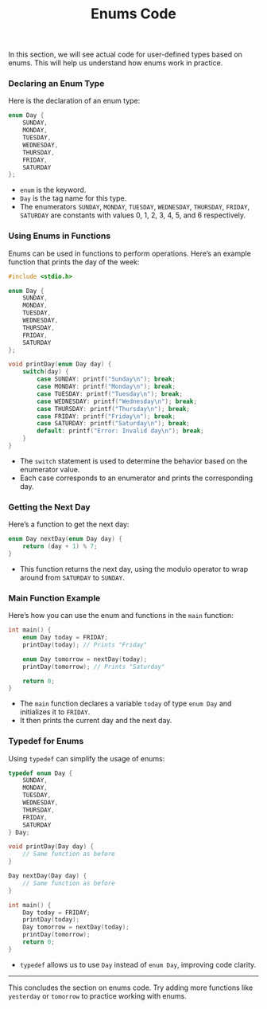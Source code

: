 ﻿---
sidebar_position: 2
title: Enums Code
---

In this section, we will see actual code for user-defined types based on enums. This will help us understand how enums work in practice.

### Declaring an Enum Type

Here is the declaration of an enum type:
```c
enum Day {
    SUNDAY,
    MONDAY,
    TUESDAY,
    WEDNESDAY,
    THURSDAY,
    FRIDAY,
    SATURDAY
};
```
- `enum` is the keyword.
- `Day` is the tag name for this type.
- The enumerators `SUNDAY`, `MONDAY`, `TUESDAY`, `WEDNESDAY`, `THURSDAY`, `FRIDAY`, `SATURDAY` are constants with values 0, 1, 2, 3, 4, 5, and 6 respectively.

### Using Enums in Functions

Enums can be used in functions to perform operations. Here’s an example function that prints the day of the week:
```c
#include <stdio.h>

enum Day {
    SUNDAY,
    MONDAY,
    TUESDAY,
    WEDNESDAY,
    THURSDAY,
    FRIDAY,
    SATURDAY
};

void printDay(enum Day day) {
    switch(day) {
        case SUNDAY: printf("Sunday\n"); break;
        case MONDAY: printf("Monday\n"); break;
        case TUESDAY: printf("Tuesday\n"); break;
        case WEDNESDAY: printf("Wednesday\n"); break;
        case THURSDAY: printf("Thursday\n"); break;
        case FRIDAY: printf("Friday\n"); break;
        case SATURDAY: printf("Saturday\n"); break;
        default: printf("Error: Invalid day\n"); break;
    }
}
```
- The `switch` statement is used to determine the behavior based on the enumerator value.
- Each case corresponds to an enumerator and prints the corresponding day.

### Getting the Next Day

Here’s a function to get the next day:
```c
enum Day nextDay(enum Day day) {
    return (day + 1) % 7;
}
```
- This function returns the next day, using the modulo operator to wrap around from `SATURDAY` to `SUNDAY`.

### Main Function Example

Here’s how you can use the enum and functions in the `main` function:
```c
int main() {
    enum Day today = FRIDAY;
    printDay(today); // Prints "Friday"

    enum Day tomorrow = nextDay(today);
    printDay(tomorrow); // Prints "Saturday"

    return 0;
}
```
- The `main` function declares a variable `today` of type `enum Day` and initializes it to `FRIDAY`.
- It then prints the current day and the next day.

### Typedef for Enums

Using `typedef` can simplify the usage of enums:
```c
typedef enum Day {
    SUNDAY,
    MONDAY,
    TUESDAY,
    WEDNESDAY,
    THURSDAY,
    FRIDAY,
    SATURDAY
} Day;

void printDay(Day day) {
    // Same function as before
}

Day nextDay(Day day) {
    // Same function as before
}

int main() {
    Day today = FRIDAY;
    printDay(today);
    Day tomorrow = nextDay(today);
    printDay(tomorrow);
    return 0;
}
```
- `typedef` allows us to use `Day` instead of `enum Day`, improving code clarity.

---

This concludes the section on enums code. Try adding more functions like `yesterday` or `tomorrow` to practice working with enums.